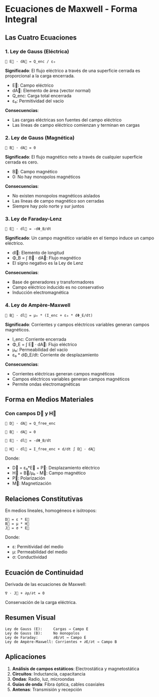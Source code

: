 # Ecuaciones de Maxwell - Forma Integral

## Las Cuatro Ecuaciones

### 1. Ley de Gauss (Eléctrica)

```
∮ E⃗ · dA⃗ = Q_enc / ε₀
```

**Significado**: El flujo eléctrico a través de una superficie cerrada es proporcional a la carga encerrada.

- E⃗: Campo eléctrico
- dA⃗: Elemento de área (vector normal)
- Q_enc: Carga total encerrada
- ε₀: Permitividad del vacío

**Consecuencias**:
- Las cargas eléctricas son fuentes del campo eléctrico
- Las líneas de campo eléctrico comienzan y terminan en cargas

### 2. Ley de Gauss (Magnética)

```
∮ B⃗ · dA⃗ = 0
```

**Significado**: El flujo magnético neto a través de cualquier superficie cerrada es cero.

- B⃗: Campo magnético
- 0: No hay monopolos magnéticos

**Consecuencias**:
- No existen monopolos magnéticos aislados
- Las líneas de campo magnético son cerradas
- Siempre hay polo norte y sur juntos

### 3. Ley de Faraday-Lenz

```
∮ E⃗ · dl⃗ = -dΦ_B/dt
```

**Significado**: Un campo magnético variable en el tiempo induce un campo eléctrico.

- dl⃗: Elemento de longitud
- Φ_B = ∫ B⃗ · dA⃗: Flujo magnético
- El signo negativo es la Ley de Lenz

**Consecuencias**:
- Base de generadores y transformadores
- Campo eléctrico inducido es no conservativo
- Inducción electromagnética

### 4. Ley de Ampère-Maxwell

```
∮ B⃗ · dl⃗ = μ₀ * (I_enc + ε₀ * dΦ_E/dt)
```

**Significado**: Corrientes y campos eléctricos variables generan campos magnéticos.

- I_enc: Corriente encerrada
- Φ_E = ∫ E⃗ · dA⃗: Flujo eléctrico
- μ₀: Permeabilidad del vacío
- ε₀ * dΦ_E/dt: Corriente de desplazamiento

**Consecuencias**:
- Corrientes eléctricas generan campos magnéticos
- Campos eléctricos variables generan campos magnéticos
- Permite ondas electromagnéticas

## Forma en Medios Materiales

### Con campos D⃗ y H⃗

```
∮ D⃗ · dA⃗ = Q_free_enc

∮ B⃗ · dA⃗ = 0

∮ E⃗ · dl⃗ = -dΦ_B/dt

∮ H⃗ · dl⃗ = I_free_enc + d/dt ∫ D⃗ · dA⃗
```

Donde:
- D⃗ = ε₀*E⃗ + P⃗: Desplazamiento eléctrico
- H⃗ = B⃗/μ₀ - M⃗: Campo magnético
- P⃗: Polarización
- M⃗: Magnetización

## Relaciones Constitutivas

En medios lineales, homogéneos e isótropos:

```
D⃗ = ε * E⃗
B⃗ = μ * H⃗
J⃗ = σ * E⃗
```

Donde:
- ε: Permitividad del medio
- μ: Permeabilidad del medio
- σ: Conductividad

## Ecuación de Continuidad

Derivada de las ecuaciones de Maxwell:

```
∇ · J⃗ + ∂ρ/∂t = 0
```

Conservación de la carga eléctrica.

## Resumen Visual

```
Ley de Gauss (E):     Cargas → Campo E
Ley de Gauss (B):     No monopolos
Ley de Faraday:       ∂B/∂t → Campo E
Ley de Ampère-Maxwell: Corrientes + ∂E/∂t → Campo B
```

## Aplicaciones

1. **Análisis de campos estáticos**: Electrostática y magnetostática
2. **Circuitos**: Inductancia, capacitancia
3. **Ondas**: Radio, luz, microondas
4. **Guías de onda**: Fibra óptica, cables coaxiales
5. **Antenas**: Transmisión y recepción
